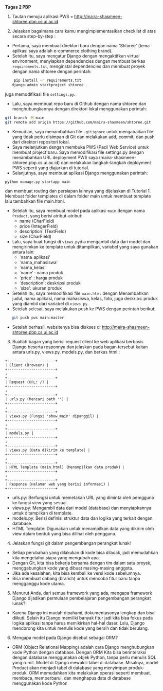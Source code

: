 **Tugas 2 PBP**

1. Tautan menuju aplikasi PWS = http://maira-shasmeen-shtoree.pbp.cs.ui.ac.id

2. Jelaskan bagaimana cara kamu mengimplementasikan checklist di atas secara step-by-step :
- Pertama, saya membuat direktori baru dengan nama 'Shtoree' (tema aplikasi saya adalah e-commerce clothing brand).
- Setelah itu, saya mengatur Django dengan mengaktifkan virtual environment, menyiapkan dependencies dengan membuat berkas `requirements.txt`, menginstal dependencies dan membuat proyek dengan nama shtoree dengan perintah: 
```bash
    pip install -r requirements.txt
   django-admin startproject shtoree .
```
juga memodifikasi file `settings.py`.
- Lalu, saya membuat repo baru di Github dengan nama shtoree dan menghubungkannya dengan direktori lokal menggunakan perintah:
```bash
git branch -M main
git remote add origin https://github.com/maira-shasmeen/shtoree.git
```
- Kemudian, saya menambahkan file `.gitignore` untuk mengabaikan file yang tidak perlu disimpan di Git dan melakukan add, commit, dan push dari direktori repositori lokal.
- Saya melanjutkan dengan membuka PWS (Pacil Web Service) untuk membuat project baru. Saya memodifikasi file settings.py dengan menambahkan URL deployment PWS saya (maira-shasmeen-shtoree.pbp.cs.ui.ac.id) dan melakukan langkah-langkah deployment PWS seperti yang diajarkan di tutorial.
- Selanjutnya, saya membuat aplikasi Django menggunakan perintah:
```bash
python manage.py startapp main
```
dan membuat routing dan persiapan lainnya yang dijelaskan di Tutorial 1. Membuat folder templates di dalam folder main untuk membuat template lalu tambahkan file main.html.
- Setelah itu, saya membuat model pada aplikasi `main` dengan nama `Product`, yang berisi atribut-atribut:
   - name (CharField)
   - price (IntegerField)
   - description` (TextField)
   - size (CharField)
- Lalu, saya buat fungsi di `views.py`dia mengambil data dari model dan mengirimkan ke template untuk ditampilkan, variabel yang saya gunakan antara lain:
    - 'nama_aplikasi'
    - 'nama_mahasiswa'
    - 'nama_kelas'
    - 'name' : nama produk
    - 'price' : harga produk
    - 'description': deskripsi produk
    - 'size': ukuran produk
- Setelah itu, saya memodifikasi file `main.html` dengan Menambahkan judul, nama aplikasi, nama mahasiswa, kelas, foto, juga deskripsi produk yang diambil dari variabel di `views.py`.
- Setelah selesai, saya melakukan push ke PWS dengan perintah berikut:
```bash
   git push pws main:master
```
- Setelah berhasil, websitenya bisa diakses di http://maira-shasmeen-shtoree.pbp.cs.ui.ac.id


3. Buatlah bagan yang berisi request client ke web aplikasi berbasis Django beserta responnya dan jelaskan pada bagan tersebut kaitan antara urls.py, views.py, models.py, dan berkas html :
```
+----------------------+
| Client (Browser) |
+----------------------+
↓
+----------------------+
| Request (URL: /) |
+----------------------+
↓
+----------------------+
| urls.py (Mencari path '') |
+----------------------+
↓
+----------------------+
| views.py (Fungsi 'show_main' dipanggil) |
+----------------------+
↓
+----------------------+
| models.py |
+----------------------+
↓
+----------------------+
| views.py (Data dikirim ke template) |
+----------------------+
↓
+----------------------+
| HTML Template (main.html) (Menampilkan data produk) |
+----------------------+
↓
+----------------------+
| Response (Halaman web yang berisi informasi) |
+----------------------+
```
- urls.py: Berfungsi untuk memetakan URL yang diminta oleh pemgguna ke fungsi view yang sesuai.
- views.py: Mengambil data dari model (database) dan menyiapkannya untuk ditampilkan di template.
- models.py: Berisi definisi struktur data dan logika yang terkait dengan database.
- HTML Template: Digunakan untuk menampilkan data yang dikirim oleh view dalam bentuk yang bisa dilihat oleh pengguna.

4. Jelaskan fungsi git dalam pengembangan perangkat lunak!
- Setiap perubahan yang dilakukan di kode bisa dilacak, jadi memudahkan kita mengetahui siapa yang mengubah apa.
- Dengan Git, kita bisa bekerja bersama dengan tim dalam satu proyek, menggabungkan kode yang dibuat masing-masing anggota.
- Jika ada kesalahan, kita bisa kembali ke versi kode sebelumnya.
- Bisa membuat cabang (branch) untuk mencoba fitur baru tanpa mengganggu kode utama.

5. Menurut Anda, dari semua framework yang ada, mengapa framework Django dijadikan permulaan pembelajaran pengembangan perangkat lunak?
- Karena Django ini mudah dipahami, dokumentasonya lengkap dan bisa diikuti. Selain itu Django memiliki banyak fitur jadi kita bisa fokus pada logika aplikasi tanpa harus memikirkan hal-hal dasar. Lalu, Django mendorong kita untuk menulis kode yang bersih dan tidak berulang.

6. Mengapa model pada Django disebut sebagai ORM?
- ORM (Object Relational Mapping) adalah cara Django menghubungkan kode Python dengan database. Dengan ORM Kita bisa berinteraksi dengan database menggunakan objek Python, tanpa perlu menulis SQL yang rumit. Model di Django mewakili tabel di database. Misalnya, model Product akan menjadi tabel di database yang menyimpan produk-produk. ORM memudahkan kita melakukan operasi seperti membuat, membaca, memperbarui, dan menghapus data di database menggunakan kode Python